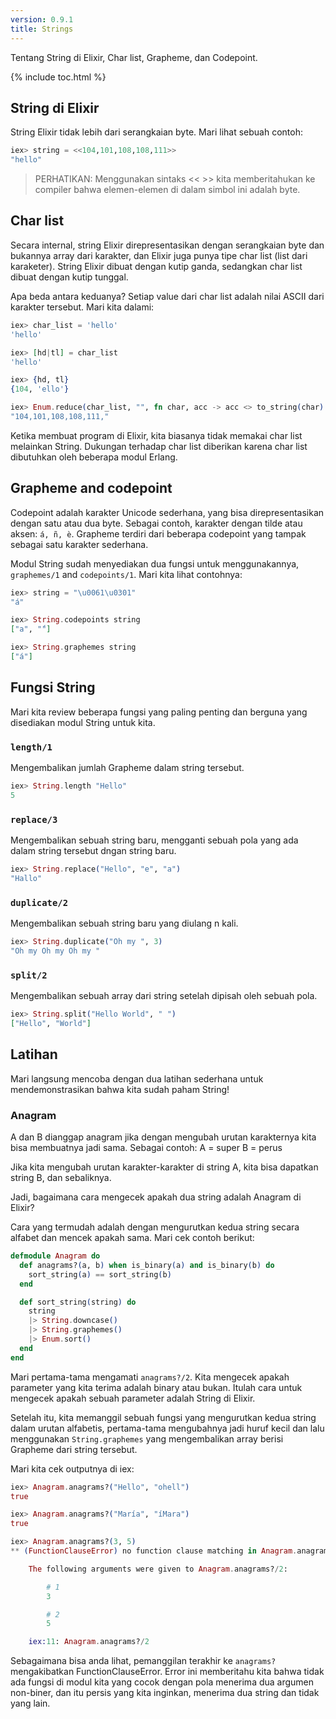 ```yaml
---
version: 0.9.1
title: Strings
---
```


Tentang String di Elixir, Char list, Grapheme, dan Codepoint.

{% include toc.html %}

## String di Elixir

String Elixir tidak lebih dari serangkaian byte. Mari lihat sebuah contoh:

```elixir
iex> string = <<104,101,108,108,111>>
"hello"
```

>PERHATIKAN: Menggunakan sintaks << >> kita memberitahukan ke compiler bahwa elemen-elemen di dalam simbol ini adalah byte.

## Char list

Secara internal, string Elixir direpresentasikan dengan serangkaian byte dan bukannya array dari karakter, dan Elixir juga punya tipe char list (list dari karaketer).  String Elixir dibuat dengan kutip ganda, sedangkan char list dibuat dengan kutip tunggal.

Apa beda antara keduanya? Setiap value dari char list adalah nilai ASCII dari karakter tersebut. Mari kita dalami:

```elixir
iex> char_list = 'hello'
'hello'

iex> [hd|tl] = char_list
'hello'

iex> {hd, tl}
{104, 'ello'}

iex> Enum.reduce(char_list, "", fn char, acc -> acc <> to_string(char) <> "," end)
"104,101,108,108,111,"
```

Ketika membuat program di Elixir, kita biasanya tidak memakai char list melainkan String. Dukungan terhadap char list diberikan karena char list dibutuhkan oleh beberapa modul Erlang.

## Grapheme and codepoint

Codepoint adalah karakter Unicode sederhana, yang bisa direpresentasikan dengan satu atau dua byte. Sebagai contoh, karakter dengan tilde atau aksen: `á, ñ, è`. Grapheme terdiri dari beberapa codepoint yang tampak sebagai satu karakter sederhana.

Modul String sudah menyediakan dua fungsi untuk menggunakannya, `graphemes/1` and `codepoints/1`. Mari kita lihat contohnya:

```elixir
iex> string = "\u0061\u0301"
"á"

iex> String.codepoints string
["a", "́"]

iex> String.graphemes string
["á"]
```

## Fungsi String

Mari kita review beberapa fungsi yang paling penting dan berguna yang disediakan modul String untuk kita.

### `length/1`

Mengembalikan jumlah Grapheme dalam string tersebut.

```elixir
iex> String.length "Hello"
5
```

### `replace/3`

Mengembalikan sebuah string baru, mengganti sebuah pola yang ada dalam string tersebut dngan string baru.

```elixir
iex> String.replace("Hello", "e", "a")
"Hallo"
```

### `duplicate/2`

Mengembalikan sebuah string baru yang diulang n kali.

```elixir
iex> String.duplicate("Oh my ", 3)
"Oh my Oh my Oh my "
```

### `split/2`

Mengembalikan sebuah array dari string setelah dipisah oleh sebuah pola.

```elixir
iex> String.split("Hello World", " ")
["Hello", "World"]
```

## Latihan

Mari langsung mencoba dengan dua latihan sederhana untuk mendemonstrasikan bahwa kita sudah paham String!

### Anagram

A dan B dianggap anagram jika dengan mengubah urutan karakternya kita bisa membuatnya jadi sama. Sebagai contoh: 
A = super
B = perus 

Jika kita mengubah urutan karakter-karakter di string A, kita bisa dapatkan string B, dan sebaliknya.

Jadi, bagaimana cara mengecek apakah dua string adalah Anagram di Elixir?

Cara yang termudah adalah dengan mengurutkan kedua string secara alfabet dan mencek apakah sama. Mari cek contoh berikut:

```elixir
defmodule Anagram do
  def anagrams?(a, b) when is_binary(a) and is_binary(b) do
    sort_string(a) == sort_string(b)
  end

  def sort_string(string) do
    string
    |> String.downcase()
    |> String.graphemes()
    |> Enum.sort()
  end
end
```

Mari pertama-tama mengamati `anagrams?/2`. Kita mengecek apakah parameter yang kita terima adalah binary atau bukan. Itulah cara untuk mengecek apakah sebuah parameter adalah String di Elixir.

Setelah itu, kita memanggil sebuah fungsi yang mengurutkan kedua string dalam urutan alfabetis, pertama-tama mengubahnya jadi huruf kecil dan lalu menggunakan `String.graphemes` yang mengembalikan array berisi Grapheme dari string tersebut.

Mari kita cek outputnya di iex:

```elixir
iex> Anagram.anagrams?("Hello", "ohell")
true

iex> Anagram.anagrams?("María", "íMara")
true

iex> Anagram.anagrams?(3, 5)
** (FunctionClauseError) no function clause matching in Anagram.anagrams?/2

    The following arguments were given to Anagram.anagrams?/2:

        # 1
        3

        # 2
        5

    iex:11: Anagram.anagrams?/2
```

Sebagaimana bisa anda lihat, pemanggilan terakhir ke `anagrams?` mengakibatkan FunctionClauseError.  Error ini memberitahu kita bahwa tidak ada fungsi di modul kita yang cocok dengan pola menerima dua argumen non-biner, dan itu persis yang kita inginkan, menerima dua string dan tidak yang lain.
